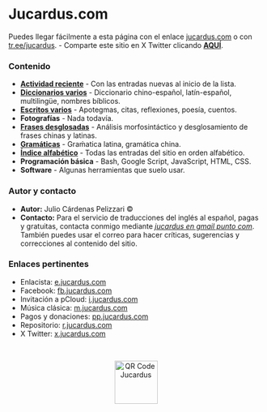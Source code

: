 # Jucardus.com

Puedes llegar fácilmente a esta página con el enlace [jucardus.com](https://jucardus.com) o con [tr.ee/jucardus](https://tr.ee/jucardus). - Comparte este sitio en X Twitter clicando [**AQUÍ**](https://x.com/intent/tweet?text=Apotegmas%20%C2%B7%20Caracteres%20chinos%20%C2%B7%20Citas%20%C2%B7%20Cuentos%20%C2%B7%20Diario%20%C2%B7%20Enlaces%20%C2%B7%20Frases%20chinas%20%C2%B7%20Frases%20latinas%20%C2%B7%20Poes%C3%ADa%20%C2%B7%20Proverbios%20chinos%20%C2%B7%20Reflexiones%20%C2%B7%20Traducciones%20%C2%B7%20Vocabulario%20espa%C3%B1ol%20%C2%B7%20Vocabulario%20ingl%C3%A9s-espa%C3%B1ol%20%C2%B7%20Vocabulario%20multiling%C3%BCe%0A%E2%86%92%20https%3A%2F%2Fjucardus.github.io%0A%0A%40jucardus).

### Contenido

* [**Actividad reciente**](./indices/actividad.md) - Con las entradas nuevas al inicio de la lista.
* [**Diccionarios varios**](./indices/diccionarios.md) - Diccionario chino-español, latín-español, multilingüe, nombres bíblicos.
* [**Escritos varios**](./indices/escritos.md) - Apotegmas, citas, reflexiones, poesía, cuentos.
* **Fotografías** - Nada todavía.
* [**Frases desglosadas**](./indices/frases.md) - Análisis morfosintáctico y desglosamiento de frases chinas y latinas.
* [**Gramáticas**](./indices/gramaticas.md) - Graḿatica latina, gramática china.
* [**Índice alfabético**](./indices/alfabetico.md) - Todas las entradas del sitio en orden alfabético.
* **Programación básica** - Bash, Google Script, JavaScript, HTML, CSS.
* **Software** - Algunas herramientas que suelo usar.

### Autor y contacto

* **Autor:** Julio Cárdenas Pelizzari ©
* **Contacto:** Para el servicio de traducciones del inglés al español, pagas y gratuitas, contacta conmigo mediante [_jucardus en gmail punto com_](https://jucardus.github.io/#autor-y-contacto). También puedes usar el correo para hacer críticas, sugerencias y correcciones al contenido del sitio.

### Enlaces pertinentes

* Enlacista: [e.jucardus.com](https://enlcs.github.io)
* Facebook: [fb.jucardus.com](https://www.facebook.com/jucardus.page)
* Invitación a pCloud: [i.jucardus.com](https://u.pcloud.com/#page=register&invite=sBID7ZQ96upV)
* Música clásica: [m.jucardus.com](https://www.youtube.com/@jucardus/playlists)
* Pagos y donaciones: [pp.jucardus.com](https://paypal.me/jucardus)
* Repositorio: [r.jucardus.com](https://r.jucardus.com)
* X Twitter: [x.jucardus.com](https://x.com/jucardus)

&nbsp;

<p align="center">
  <img
    alt="QR Code Jucardus"
    src="https://i.postimg.cc/25xL80sg/qr-https-jucardus-com.png"
    width="85px"
    />
</p>
